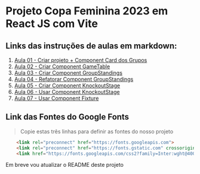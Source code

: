 # Projeto Copa Feminina 2023 em React JS com Vite

## Links das instruções de aulas em markdown:

1. [Aula 01 - Criar projeto + Component Card dos Grupos](https://github.com/edsonmaia/apifakecopa2023/blob/main/aula01.md)
2. [Aula 02 - Criar Component GameTable](https://github.com/edsonmaia/apifakecopa2023/blob/main/aula02.md)
3. [Aula 03 - Criar Component GroupStandings](https://github.com/edsonmaia/apifakecopa2023/blob/main/aula03.md)
4. [Aula 04 - Refatorar Component GroupStandings](https://github.com/edsonmaia/apifakecopa2023/blob/main/aula04.md)
5. [Aula 05 - Criar Component KnockoutStage](https://github.com/edsonmaia/apifakecopa2023/blob/main/aula05.md)
6. [Aula 06 - Usar Component KnockoutStage](https://github.com/edsonmaia/apifakecopa2023/blob/main/aula06.md)
7. [Aula 07 - Usar Component Fixture](https://github.com/edsonmaia/apifakecopa2023/blob/main/aula07.md)

## Link das Fontes do Google Fonts

> Copie estas três linhas para definir as fontes do nosso projeto

~~~html
    <link rel="preconnect" href="https://fonts.googleapis.com">
    <link rel="preconnect" href="https://fonts.gstatic.com" crossorigin>
    <link href="https://fonts.googleapis.com/css2?family=Inter:wght@400;500;700&family=Roboto+Mono:wght@400;500;700&family=Victor+Mono:wght@400;500;700&display=swap" rel="stylesheet">
~~~

Em breve vou atualizar o README deste projeto
